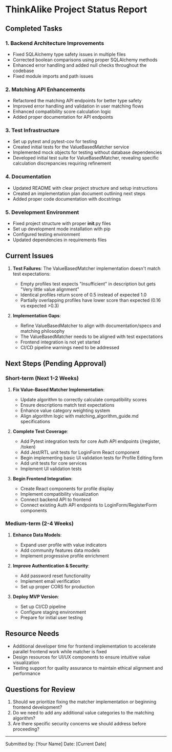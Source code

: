 # ThinkAlike Project Status Report

## Completed Tasks

### 1. Backend Architecture Improvements
- Fixed SQLAlchemy type safety issues in multiple files
- Corrected boolean comparisons using proper SQLAlchemy methods
- Enhanced error handling and added null checks throughout the codebase
- Fixed module imports and path issues

### 2. Matching API Enhancements
- Refactored the matching API endpoints for better type safety
- Improved error handling and validation in user matching flows
- Enhanced compatibility score calculation logic
- Added proper documentation for API endpoints

### 3. Test Infrastructure
- Set up pytest and pytest-cov for testing
- Created initial tests for the ValueBasedMatcher service
- Implemented mock objects for testing without database dependencies
- Developed initial test suite for ValueBasedMatcher, revealing specific calculation discrepancies requiring refinement

### 4. Documentation
- Updated README with clear project structure and setup instructions
- Created an implementation plan document outlining next steps
- Added proper code documentation with docstrings

### 5. Development Environment
- Fixed project structure with proper __init__.py files
- Set up development mode installation with pip
- Configured testing environment
- Updated dependencies in requirements files

## Current Issues

1. **Test Failures**: The ValueBasedMatcher implementation doesn't match test expectations:
   - Empty profiles test expects "Insufficient" in description but gets "Very little value alignment"
   - Identical profiles return score of 0.5 instead of expected 1.0
   - Partially overlapping profiles have lower score than expected (0.16 vs expected >0.3)

2. **Implementation Gaps**:
   - Refine ValueBasedMatcher to align with documentation/specs and matching philosophy
   - The ValueBasedMatcher needs to be aligned with test expectations
   - Frontend integration is not yet started
   - CI/CD pipeline warnings need to be addressed

## Next Steps (Pending Approval)

### Short-term (Next 1-2 Weeks)
1. **Fix Value-Based Matcher Implementation**:
   - Update algorithm to correctly calculate compatibility scores
   - Ensure descriptions match test expectations
   - Enhance value category weighting system
   - Align algorithm logic with matching_algorithm_guide.md specifications

2. **Complete Test Coverage**:
   - Add Pytest integration tests for core Auth API endpoints (/register, /token)
   - Add Jest/RTL unit tests for LoginForm React component
   - Begin implementing basic UI validation tests for Profile Editing form
   - Add unit tests for core services
   - Implement UI validation tests

3. **Begin Frontend Integration**:
   - Create React components for profile display
   - Implement compatibility visualization
   - Connect backend API to frontend
   - Connect existing Auth API endpoints to LoginForm/RegisterForm components

### Medium-term (2-4 Weeks)
1. **Enhance Data Models**:
   - Expand user profile with value indicators
   - Add community features data models
   - Implement progressive profile enrichment

2. **Improve Authentication & Security**:
   - Add password reset functionality
   - Implement email verification
   - Set up proper CORS for production

3. **Deploy MVP Version**:
   - Set up CI/CD pipeline
   - Configure staging environment
   - Prepare for initial user testing

## Resource Needs
- Additional developer time for frontend implementation to accelerate parallel frontend work while matcher is fixed
- Design resources for UI/UX components to ensure intuitive value visualization
- Testing support for quality assurance to maintain ethical alignment and performance

## Questions for Review
1. Should we prioritize fixing the matcher implementation or beginning frontend development?
2. Do we need to add any additional value categories to the matching algorithm?
3. Are there specific security concerns we should address before proceeding?

---

Submitted by: [Your Name]
Date: [Current Date]
